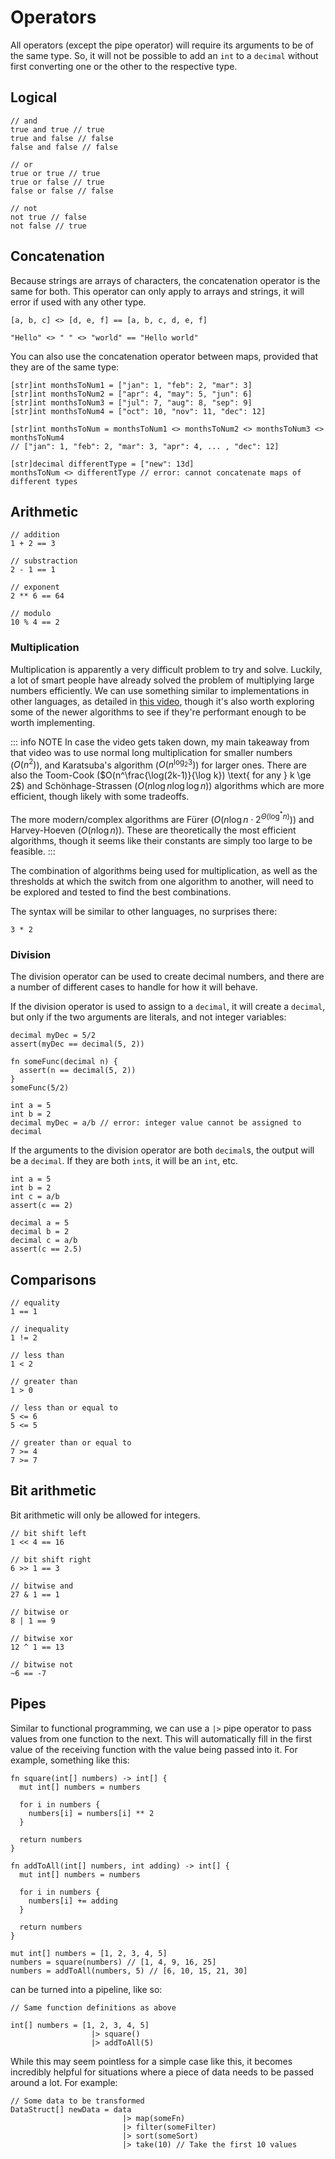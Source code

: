 # Operators

All operators (except the pipe operator) will require its arguments to be of the same type. So, it will not be possible to add an `int` to a `decimal` without first converting one or the other to the respective type.

## Logical

```nc
// and
true and true // true
true and false // false
false and false // false
```

```nc
// or
true or true // true
true or false // true
false or false // false
```

```nc
// not
not true // false
not false // true
```

## Concatenation

Because strings are arrays of characters, the concatenation operator is the same for both. This operator can only apply to arrays and strings, it will error if used with any other type.

```nc
[a, b, c] <> [d, e, f] == [a, b, c, d, e, f]
```

```nc
"Hello" <> " " <> "world" == "Hello world"
```

You can also use the concatenation operator between maps, provided that they are of the same type:

```nc
[str]int monthsToNum1 = ["jan": 1, "feb": 2, "mar": 3]
[str]int monthsToNum2 = ["apr": 4, "may": 5, "jun": 6]
[str]int monthsToNum3 = ["jul": 7, "aug": 8, "sep": 9]
[str]int monthsToNum4 = ["oct": 10, "nov": 11, "dec": 12]

[str]int monthsToNum = monthsToNum1 <> monthsToNum2 <> monthsToNum3 <> monthsToNum4
// ["jan": 1, "feb": 2, "mar": 3, "apr": 4, ... , "dec": 12]

[str]decimal differentType = ["new": 13d]
monthsToNum <> differentType // error: cannot concatenate maps of different types
```

## Arithmetic

```nc
// addition
1 + 2 == 3
```

```nc
// substraction
2 - 1 == 1
```

```nc
// exponent
2 ** 6 == 64
```

```nc
// modulo
10 % 4 == 2
```

### Multiplication

Multiplication is apparently a very difficult problem to try and solve. Luckily, a lot of smart people have already solved the problem of multiplying large numbers efficiently. We can use something similar to implementations in other languages, as detailed in [this video](https://www.youtube.com/watch?v=AMl6EJHfUWo), though it's also worth exploring some of the newer algorithms to see if they're performant enough to be worth implementing.

::: info NOTE
In case the video gets taken down, my main takeaway from that video was to use normal long multiplication for smaller numbers ($O(n^2)$), and Karatsuba's algorithm ($O(n^{\log_2 3})$) for larger ones. There are also the Toom-Cook ($O(n^\frac{\log(2k-1)}{\log k}) \text{ for any } k \ge 2$) and Schönhage-Strassen ($O(n \log n \log \log n)$) algorithms which are more efficient, though likely with some tradeoffs.

The more modern/complex algorithms are Fürer ($O(n \log n \cdot 2^{\Theta(\log^* n)})$) and Harvey-Hoeven ($O(n \log n)$). These are theoretically the most efficient algorithms, though it seems like their constants are simply too large to be feasible.
:::

The combination of algorithms being used for multiplication, as well as the thresholds at which the switch from one algorithm to another, will need to be explored and tested to find the best combinations.

The syntax will be similar to other languages, no surprises there:

```nc
3 * 2
```

### Division

The division operator can be used to create decimal numbers, and there are a number of different cases to handle for how it will behave.

If the division operator is used to assign to a `decimal`, it will create a `decimal`, but only if the two arguments are literals, and not integer variables:

```nc
decimal myDec = 5/2
assert(myDec == decimal(5, 2))

fn someFunc(decimal n) {
  assert(n == decimal(5, 2))
}
someFunc(5/2)

int a = 5
int b = 2
decimal myDec = a/b // error: integer value cannot be assigned to decimal
```

If the arguments to the division operator are both `decimal`s, the output will be a `decimal`. If they are both `int`s, it will be an `int`, etc.

```nc
int a = 5
int b = 2
int c = a/b
assert(c == 2)

decimal a = 5
decimal b = 2
decimal c = a/b
assert(c == 2.5)
```

## Comparisons

```nc
// equality
1 == 1
```

```nc
// inequality
1 != 2
```

```nc
// less than
1 < 2
```

```nc
// greater than
1 > 0
```

```nc
// less than or equal to
5 <= 6
5 <= 5
```

```nc
// greater than or equal to
7 >= 4
7 >= 7
```

## Bit arithmetic

Bit arithmetic will only be allowed for integers.

```nc
// bit shift left
1 << 4 == 16
```

```nc
// bit shift right
6 >> 1 == 3
```

```nc
// bitwise and
27 & 1 == 1
```

```nc
// bitwise or
8 | 1 == 9
```

```nc
// bitwise xor
12 ^ 1 == 13
```

```nc
// bitwise not
~6 == -7
```

## Pipes

Similar to functional programming, we can use a `|>` pipe operator to pass values from one function to the next. This will automatically fill in the first value of the receiving function with the value being passed into it. For example, something like this:

```nc
fn square(int[] numbers) -> int[] {
  mut int[] numbers = numbers

  for i in numbers {
    numbers[i] = numbers[i] ** 2
  }

  return numbers
}

fn addToAll(int[] numbers, int adding) -> int[] {
  mut int[] numbers = numbers

  for i in numbers {
    numbers[i] += adding
  }

  return numbers
}

mut int[] numbers = [1, 2, 3, 4, 5]
numbers = square(numbers) // [1, 4, 9, 16, 25]
numbers = addToAll(numbers, 5) // [6, 10, 15, 21, 30]
```

can be turned into a pipeline, like so:

```nc
// Same function definitions as above

int[] numbers = [1, 2, 3, 4, 5]
                  |> square()
                  |> addToAll(5)
```

While this may seem pointless for a simple case like this, it becomes incredibly helpful for situations where a piece of data needs to be passed around a lot. For example:

```nc
// Some data to be transformed
DataStruct[] newData = data
                         |> map(someFn)
                         |> filter(someFilter)
                         |> sort(someSort)
                         |> take(10) // Take the first 10 values
```
